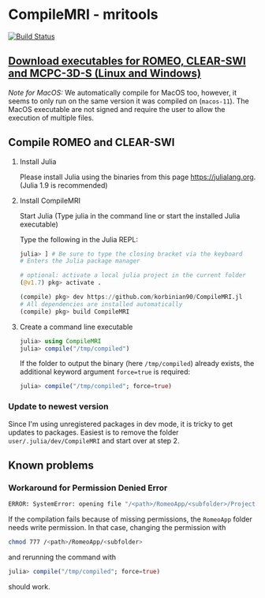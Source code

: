 # CompileMRI - mritools

[![Build Status](https://github.com/korbinian90/CompileMRI.jl/workflows/CI/badge.svg)](https://github.com/korbinian90/CompileMRI.jl/actions)

## [Download executables for ROMEO, CLEAR-SWI and MCPC-3D-S (Linux and Windows)](https://github.com/korbinian90/CompileMRI.jl/releases)

*Note for MacOS:* We automatically compile for MacOS too, however, it seems to only run on the same version it was compiled on (`macos-11`). The MacOS executable are not signed and require the user to allow the execution of multiple files.

## Compile ROMEO and CLEAR-SWI

1. Install Julia

   Please install Julia using the binaries from this page https://julialang.org. (Julia 1.9 is recommended)

2. Install CompileMRI

   Start Julia (Type julia in the command line or start the installed Julia executable)

   Type the following in the Julia REPL:

   ```julia
   julia> ] # Be sure to type the closing bracket via the keyboard
   # Enters the Julia package manager

   # optional: activate a local julia project in the current folder
   (@v1.7) pkg> activate . 

   (compile) pkg> dev https://github.com/korbinian90/CompileMRI.jl
   # All dependencies are installed automatically
   (compile) pkg> build CompileMRI
   ```

3. Create a command line executable

   ```julia
   julia> using CompileMRI
   julia> compile("/tmp/compiled")
   ```

   If the folder to output the binary (here `/tmp/compiled`) already exists, the additional keyword argument `force=true` is required:

   ```julia
   julia> compile("/tmp/compiled"; force=true)
   ```

### Update to newest version

Since I'm using unregistered packages in dev mode, it is tricky to get updates to packages.
Easiest is to remove the folder `user/.julia/dev/CompileMRI` and start over at step 2.

## Known problems

### Workaround for Permission Denied Error

```bash
ERROR: SystemError: opening file "/<path>/RomeoApp/<subfolder>/Project.toml"
```

If the compilation fails because of missing permissions, the `RomeoApp` folder needs write permission. In that case, changing the permission with

```bash
chmod 777 /<path>/RomeoApp/<subfolder>
```

and rerunning the command with

```julia
julia> compile("/tmp/compiled"; force=true)
```

should work.
